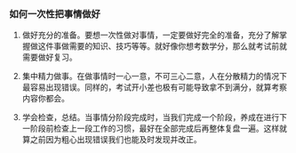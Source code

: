 
### 如何一次性把事情做好

1. 做好充分的准备。要想一次性做对事情，一定要做好完全的准备，充分了解掌握做这件事做需要的知识、技巧等等。就好像你想考数学分，那么就考试前就需要做好复习。

2. 集中精力做事。在做事情时一心一意，不可三心二意，人在分散精力的情况下最容易出现错误。同样的，考试开小差也极有可能导致拿不到满分，就算考察内容你都会。

3. 学会检查，总结。当事情分阶段完成时，当我们完成一个阶段，养成在进行下一阶段前检查上一段工作的习惯，最好在全部完成后再整体复盘一遍。这样就算之前因为粗心出现错误我们也能及时发现并改正。
